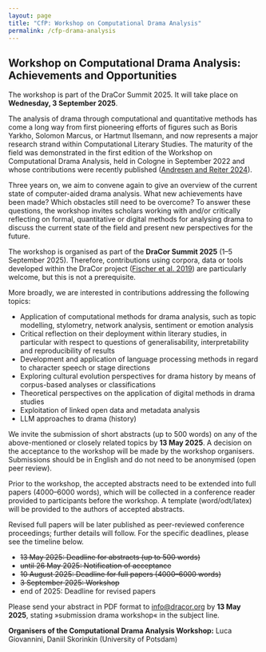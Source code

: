 ```yaml
---
layout: page
title: "CfP: Workshop on Computational Drama Analysis"
permalink: /cfp-drama-analysis
---
```


## Workshop on Computational Drama Analysis: Achievements and Opportunities

The workshop is part of the DraCor Summit 2025. It will take place on **Wednesday, 3 September 2025**.

The analysis of drama through computational and quantitative methods has come a long way from first pioneering efforts of figures such as Boris Yarkho, Solomon Marcus, or Hartmut Ilsemann, and now represents a major research strand within Computational Literary Studies. The maturity of the field was demonstrated in the first edition of the Workshop on Computational Drama Analysis, held in Cologne in September 2022 and whose contributions were recently published ([Andresen and Reiter 2024](https://doi.org/10.1515/9783111071824)).

Three years on, we aim to convene again to give an overview of the current state of computer-aided drama analysis. What new achievements have been made? Which obstacles still need to be overcome? To answer these questions, the workshop invites scholars working with and/or critically reflecting on formal, quantitative or digital methods for analysing drama to discuss the current state of the field and present new perspectives for the future.

The workshop is organised as part of the **DraCor Summit 2025** (1–5 September 2025). Therefore, contributions using corpora, data or tools developed within the DraCor project ([Fischer et al. 2019](https://doi.org/10.5281/zenodo.4284002)) are particularly welcome, but this is not a prerequisite.

More broadly, we are interested in contributions addressing the following topics:

* Application of computational methods for drama analysis, such as topic modelling, stylometry, network analysis, sentiment or emotion analysis
* Critical reflection on their deployment within literary studies, in particular with respect to questions of generalisability, interpretability and reproducibility of results
* Development and application of language processing methods in regard to character speech or stage directions
* Exploring cultural evolution perspectives for drama history by means of corpus-based analyses or classifications
* Theoretical perspectives on the application of digital methods in drama studies
* Exploitation of linked open data and metadata analysis
* LLM approaches to drama (history)

We invite the submission of short abstracts (up to 500 words) on any of the above-mentioned or closely related topics by **13 May 2025**. A decision on the acceptance to the workshop will be made by the workshop organisers. Submissions should be in English and do not need to be anonymised (open peer review).

Prior to the workshop, the accepted abstracts need to be extended into full papers (4000–6000 words), which will be collected in a conference reader provided to participants before the workshop. A template (word/odt/latex) will be provided to the authors of accepted abstracts.

Revised full papers will be later published as peer-reviewed conference proceedings; further details will follow. For the specific deadlines, please see the timeline below.

* ~~13 May 2025: Deadline for abstracts (up to 500 words)~~
* ~~until 26 May 2025: Notification of acceptance~~
* ~~10 August 2025: Deadline for full papers (4000–6000 words)~~
* ~~3 September 2025: Workshop~~
* end of 2025: Deadline for revised papers

Please send your abstract in PDF format to [info@dracor.org](mailto:info@dracor.org) by **13 May 2025**, stating »submission drama workshop« in the subject line.

**Organisers of the Computational Drama Analysis Workshop:** Luca Giovannini, Daniil Skorinkin (University of Potsdam)
